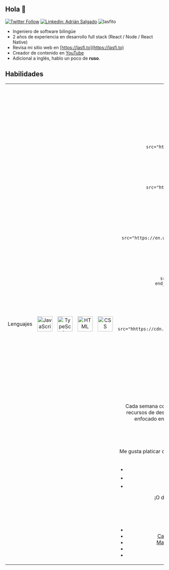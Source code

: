 
## Hola 👋

[![Twitter Follow](https://img.shields.io/twitter/follow/_staticvoid?label=Follow)](https://twitter.com/lasf1to)
[![Linkedin: Adrián Salgado](https://img.shields.io/badge/-Adrian%20Salgado-blue?style=flat-square&logo=Linkedin&logoColor=white&link=https://www.linkedin.com/in/lasfito/)](https://www.linkedin.com/in/lasfito)
<img src="https://komarev.com/ghpvc/?username=lasfito&label=Profile%20views&color=0e75b6&style=flat" alt="lasfito" /> 


  - Ingeniero de software bilingüe
  - 2 años de experiencia en desarrollo full stack (React / Node / React Native)
  - Revisa mi sitio web en [https://lasfi.to](https://lasfi.to)
  - Creador de contenido en [YouTube](https://www.youtube.com/channel/UCwfeUZwjfNsIFqFURiqkLSw)
  -  Adicional a inglés, hablo un poco de **ruso**.





<!-- Estadísticas

[![Lasfitos's GitHub stats](https://github-readme-stats.vercel.app/api?username=lasfito&hide=prs,issues,contribs&count_private=true&show_icons=true&theme=vue_dark&locale=es&hide_title=false&include_all_commits=true&custom_title=numericos)](https://github.com/anuraghazra/github-readme-stats)


  <img align="center" src="https://github-readme-stats.vercel.app/api/top-langs?username=lasfito&show_icons=true&locale=es&layout=compact&&hide=html&custom_title=Según GitHub:" alt="lasfito" /> -->
  

## Habilidades


<table align="center">
      <tbody>
        <tr>
           <td align="center" width="96">
            Lenguajes
          </td>
          <td align="center" width="96">
            <img
              src="https://cdn.jsdelivr.net/npm/programming-languages-logos/src/javascript/javascript.png"
              width="48"
              height="48"
              alt="JavaScript"/>
          </td>
          <td align="center" width="96">
            <img
              src="https://cdn.jsdelivr.net/npm/programming-languages-logos/src/typescript/typescript.png"
              width="48"
              height="48"
              alt="TypeScript"/>
          </td>
          <td align="center" width="96">
            <img
              src="https://cdn.jsdelivr.net/npm/programming-languages-logos/src/html/html.png"
              width="48"
              height="48"
              alt="HTML"
            />
          </td>
          <td align="center" width="96">
            <img
              src="https://upload.wikimedia.org/wikipedia/commons/d/d5/CSS3_logo_and_wordmark.svg"
              width="48"
              height="48"
              alt="CSS"
            />
          </td>
          <td align="center" width="96">
            <img
              src="https://en.wikipedia.org/wiki/Sass_(stylesheet_language)#/media/File:Sass_Logo_Color.svg"
              width="48"
              height="48"
              alt="SASS"
            /> 
         
          </td>
        </tr>
        <tr>
           <td align="center" width="96">
            Frameworks Librerías
          </td>
          <td align="center" width="96">
            <img
              src="https://upload.wikimedia.org/wikipedia/commons/a/a7/React-icon.svg"
              width="48"
              height="48"
              alt="React"/>
          </td>
          <td align="center" width="96">
            <img
              src="https://upload.wikimedia.org/wikipedia/commons/a/a7/React-icon.svg"
              width="48"
              height="48"
              alt="TypeScript"/>
            <br /> Native
          </td>
          <td align="center" width="96">
            <img
              src="https://en.wikipedia.org/wiki/Node.js#/media/File:Node.js_logo.svg"
              width="48"
              height="48"
              alt="Node"
            />
          </td>
          <td align="center" width="96">
            <img
              src="https://en.wikipedia.org/wiki/Bootstrap_(front-end_framework)#/media/File:Bootstrap_logo.svg"
              width="48"
              height="48"
              alt="Bootstrap"
            />
          </td>
          <td align="center" width="96">
            <img
              src="hhttps://cdn.jsdelivr.net/gh/devicons/devicon@v2.14.0/devicon.min.css"
              width="48"
              height="48"
              alt="Gatsby"
            /> 
             
          </td>
        </tr>
      </tbody>
    </table>






## Boletín

Cada semana comparto con mis suscriptores 3 artículos del mundo tech, 2 recursos de desarrollo y 1 consejo de programación. 
Es una boletín 100% enfocado en aprendizaje y directo al grano. 
Puedes suscribirte <a href="http://1-2-3.lasfi.to"  target="blank"> aquí </a>

## Contacto

Me gusta platicar con desarrolladores entusiastas (y reclutadores, ¿por qué no). 
Contáctame por alguno de estos canales:

- 📫 Por correo a <a href='mailto:hola@lasfi.to '> hola@lasfi.to</a>
- 🐦 Por Twitter en  <a href="https://twitter.com/lasf1to" target="blank"> @lasf1to</a>
- 🤵 Por LinkedIn en <a href="https://www.linkedin.com/in/lasfito/"> in/lasfito </a>

¡O déjame un comentario en <a href="https://www.youtube.com/channel/UCwfeUZwjfNsIFqFURiqkLSw"> alguno de mis videos! </a> 


## Videos recientes
<!-- BLOG-POST-LIST:START -->
- [Cómo crear una tabla estilo Excel en React](https://www.youtube.com/watch?v=hZUwj5pz-yc)
- [Carrusel (slider) Animado en React Native a 60 FPS](https://www.youtube.com/watch?v=hD5Hi_XG4lc)
- [Manda tu código a producción y edítalo desde tu PC](https://www.youtube.com/watch?v=dW7BDrJbzz0)
- [Auth y Roles de Usuario con Firebase y React](https://www.youtube.com/watch?v=6O2yYpIG8R8)
- [Agrega comentarios a tu sitio web con GitHub](https://www.youtube.com/watch?v=dxHTKkVtffM)
<!-- BLOG-POST-LIST:END -->











  
